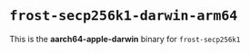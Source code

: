 # `frost-secp256k1-darwin-arm64`

This is the **aarch64-apple-darwin** binary for `frost-secp256k1`

